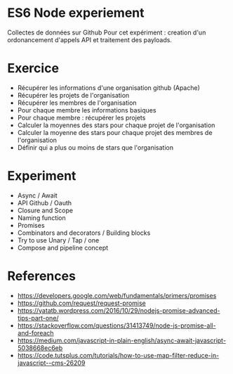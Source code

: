 # ES6 Node experiement

Collectes de données sur Github
Pour cet expériment : creation d'un ordonancement d'appels API et traitement des payloads.

# Exercice
- Récupérer les informations d'une organisation github (Apache)
- Récupérer les projets de l'organisation
- Récupérer les membres de l'organisation
- Pour chaque membre les informations basiques
- Pour chaque membre : récupérer les projets
- Calculer la moyennes des stars pour chaque projet de l'organisation
- Calculer la moyenne des stars pour chaque projet des membres de l'organisation
- Définir qui a plus ou moins de stars que l'organisation

# Experiment
- Async / Await
- API Github / Oauth
- Closure and Scope
- Naming function
- Promises
- Combinators and decorators /  Building blocks
- Try to use Unary / Tap / one
- Compose and pipeline concept

# References
- https://developers.google.com/web/fundamentals/primers/promises
- https://github.com/request/request-promise
- https://yatatb.wordpress.com/2016/10/29/nodejs-promise-advanced-tips-part-one/
- https://stackoverflow.com/questions/31413749/node-js-promise-all-and-foreach
- https://medium.com/javascript-in-plain-english/async-await-javascript-5038668ec6eb
- https://code.tutsplus.com/tutorials/how-to-use-map-filter-reduce-in-javascript--cms-26209